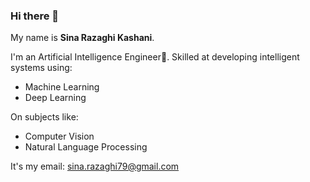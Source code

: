 ### Hi there 👋


My name is **Sina Razaghi Kashani**. 

I'm an Artificial Intelligence Engineer🤖.
Skilled at developing intelligent systems using: 
- Machine Learning
- Deep Learning

On subjects like:
  - Computer Vision
  - Natural Language Processing

It's my email: sina.razaghi79@gmail.com
